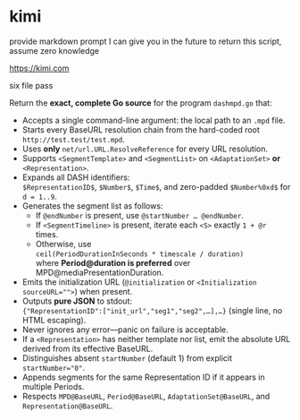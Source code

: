 # kimi

provide markdown prompt I can give you in the future to return this script,
assume zero knowledge

https://kimi.com

six file pass

Return the **exact, complete Go source** for the program `dashmpd.go` that:

- Accepts a single command-line argument: the local path to an `.mpd` file.
- Starts every BaseURL resolution chain from the hard-coded root  
  `http://test.test/test.mpd`.
- Uses **only** `net/url.URL.ResolveReference` for every URL resolution.
- Supports `<SegmentTemplate>` and `<SegmentList>` on `<AdaptationSet>` **or** `<Representation>`.
- Expands all DASH identifiers:  
  `$RepresentationID$`, `$Number$`, `$Time$`, and zero-padded `$Number%0xd$` for `d = 1..9`.
- Generates the segment list as follows:
  - If `@endNumber` is present, use `@startNumber … @endNumber`.  
  - If `<SegmentTimeline>` is present, iterate each `<S>` exactly `1 + @r` times.  
  - Otherwise, use  
    `ceil(PeriodDurationInSeconds * timescale / duration)`  
    where **Period@duration is preferred** over MPD@mediaPresentationDuration.
- Emits the initialization URL (`@initialization` or `<Initialization sourceURL="">`) when present.
- Outputs **pure JSON** to stdout:  
  `{"RepresentationID":["init_url","seg1","seg2",…],…}` (single line, no HTML escaping).
- Never ignores any error—panic on failure is acceptable.
- If a `<Representation>` has neither template nor list, emit the absolute URL derived from its effective BaseURL.
- Distinguishes absent `startNumber` (default 1) from explicit `startNumber="0"`.
- Appends segments for the same Representation ID if it appears in multiple Periods.
- Respects `MPD@BaseURL`, `Period@BaseURL`, `AdaptationSet@BaseURL`, and `Representation@BaseURL`.
